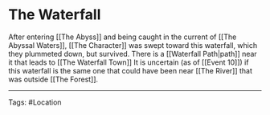 # The Waterfall

After entering [[The Abyss]] and being caught in the current of [[The Abyssal Waters]], [[The Character]] was swept toward this waterfall, which they plummeted down, but survived. There is a [[Waterfall Path|path]] near it that leads to [[The Waterfall Town]] It is uncertain (as of [[Event 10]]) if this waterfall is the same one that could have been near [[The River]] that was outside [[The Forest]].


---
Tags: #Location 
